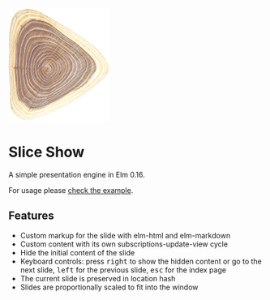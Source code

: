 ![logo](elm-slice-show.png)

# Slice Show

A simple presentation engine in Elm 0.16.

For usage please [check the example](https://github.com/w0rm/elm-slice-show/tree/master/example).

## Features

* Custom markup for the slide with elm-html and elm-markdown
* Custom content with its own subscriptions-update-view cycle
* Hide the initial content of the slide
* Keyboard controls: press <kbd>right</kbd> to show the hidden content or go to the next slide, <kbd>left</kbd> for the previous slide, <kbd>esc</kbd> for the index page
* The current slide is preserved in location hash
* Slides are proportionally scaled to fit into the window
